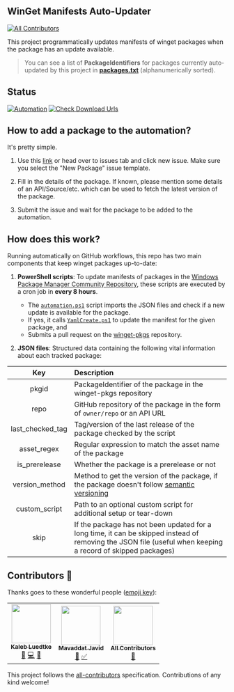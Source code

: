 ## WinGet Manifests Auto-Updater
<!-- ALL-CONTRIBUTORS-BADGE:START - Do not remove or modify this section -->
[![All Contributors](https://img.shields.io/badge/all_contributors-3-orange.svg?style=flat-square)](#contributors-)
<!-- ALL-CONTRIBUTORS-BADGE:END -->

This project programmatically updates manifests of winget packages when the package has an update available.

> You can see a list of **PackageIdentifiers** for packages currently auto-updated by this project in [**packages.txt**](./packages.txt) (alphanumerically sorted).

## Status

[![Automation](https://github.com/vedantmgoyal2009/winget-pkgs-automation/actions/workflows/automation.yml/badge.svg)](./actions/workflows/automation.yml)
[![Check Download Urls](https://github.com/vedantmgoyal2009/winget-pkgs-automation/actions/workflows/check-download-urls.yml/badge.svg)](./actions/workflows/check-download-urls.yml)

## How to add a package to the automation?

It's pretty simple.

1. Use this [link](./issues/new?assignees=vedantmgoyal2009&labels=new+package&template=package_request.yml&title=%5BNew+Package%5D%3A+) or head over to issues tab and click new issue. Make sure you select the "New Package" issue template.

2. Fill in the details of the package. If known, please mention some details of an API/Source/etc. which can be used to fetch the latest version of the package.

3. Submit the issue and wait for the package to be added to the automation.

## How does this work?

Running automatically on GitHub workflows, this repo has two main components that keep winget packages up-to-date:

1. **PowerShell scripts**: To update manifests of packages in the [Windows Package Manager Community Repository](https://github.com/microsoft/winget-pkgs), these scripts are executed by a cron job in **every 8 hours**.
    - The [`automation.ps1`](./automation.ps1) script imports the JSON files and check if a new update is available for the package.
    - If yes, it calls [`YamlCreate.ps1`](./YamlCreate) to update the manifest for the given package, and
    - Submits a pull request on the [winget-pkgs](https://github.com/microsoft/winget-pkgs) repository.

2. **JSON files**: Structured data containing the following vital information about each tracked package:

|  Key  | Description |
| :---: | :--- |
| pkgid | PackageIdentifier of the package in the winget-pkgs repository |
| repo | GitHub repository of the package in the form of `owner/repo` or an API URL |
| last_checked_tag | Tag/version of the last release of the package checked by the script |
| asset_regex | Regular expression to match the asset name of the package |
| is_prerelease | Whether the package is a prerelease or not |
| version_method | Method to get the version of the package, if the package doesn't follow [semantic versioning](https://semver.org) |
| custom_script | Path to an optional custom script for additional setup or tear-down |
| skip | If the package has not been updated for a long time, it can be skipped instead of removing the JSON file (useful when keeping a record of skipped packages) |

## Contributors 🎉

Thanks goes to these wonderful people ([emoji key](https://allcontributors.org/docs/en/emoji-key)):

<!-- ALL-CONTRIBUTORS-LIST:START - Do not remove or modify this section -->
<!-- prettier-ignore-start -->
<!-- markdownlint-disable -->
<table>
  <tr>
    <td align="center"><a href="https://github.com/Trenly"><img src="https://avatars.githubusercontent.com/u/12611259?v=4?s=90" width="90px;" alt=""/><br /><sub><b>Kaleb Luedtke</b></sub></a><br /><a href="https://github.com/vedantmgoyal2009/winget-pkgs-automation/issues?q=author%3ATrenly" title="Bug reports">🐛</a> <a href="https://github.com/vedantmgoyal2009/winget-pkgs-automation/commits?author=Trenly" title="Code">💻</a> <a href="#ideas-Trenly" title="Ideas, Planning, & Feedback">🤔</a></td>
    <td align="center"><a href="http://mavaddat.ca"><img src="https://avatars.githubusercontent.com/u/5055400?v=4?s=90" width="90px;" alt=""/><br /><sub><b>Mavaddat Javid</b></sub></a><br /><a href="https://github.com/vedantmgoyal2009/winget-pkgs-automation/commits?author=mavaddat" title="Documentation">📖</a> <a href="#tutorial-mavaddat" title="Tutorials">✅</a></td>
    <td align="center"><a href="https://allcontributors.org"><img src="https://avatars.githubusercontent.com/u/46410174?v=4?s=90" width="90px;" alt=""/><br /><sub><b>All Contributors</b></sub></a><br /><a href="https://github.com/vedantmgoyal2009/winget-pkgs-automation/commits?author=all-contributors" title="Documentation">📖</a></td>
  </tr>
</table>

<!-- markdownlint-restore -->
<!-- prettier-ignore-end -->

<!-- ALL-CONTRIBUTORS-LIST:END -->

This project follows the [all-contributors](https://github.com/all-contributors/all-contributors) specification. Contributions of any kind welcome!
